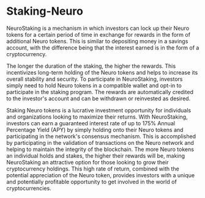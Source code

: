 # Staking-Neuro

NeuroStaking is a mechanism in which investors can lock up their Neuro tokens for a certain period of time in exchange for rewards in the form of additional Neuro tokens. This is similar to depositing money in a savings account, with the difference being that the interest earned is in the form of a cryptocurrency. 

The longer the duration of the staking, the higher the rewards. This incentivizes long-term holding of the Neuro tokens and helps to increase its overall stability and security. To participate in NeuroStaking, investors simply need to hold Neuro tokens in a compatible wallet and opt-in to participate in the staking program. The rewards are automatically credited to the investor's account and can be withdrawn or reinvested as desired.

Staking Neuro tokens is a lucrative investment opportunity for individuals and organizations looking to maximize their returns. With NeuroStaking, investors can earn a guaranteed interest rate of up to 175% Annual Percentage Yield (APY) by simply holding onto their Neuro tokens and participating in the network's consensus mechanism. This is accomplished by participating in the validation of transactions on the Neuro network and helping to maintain the integrity of the blockchain. The more Neuro tokens an individual holds and stakes, the higher their rewards will be, making NeuroStaking an attractive option for those looking to grow their cryptocurrency holdings. This high rate of return, combined with the potential appreciation of the Neuro token, provides investors with a unique and potentially profitable opportunity to get involved in the world of cryptocurrencies.
